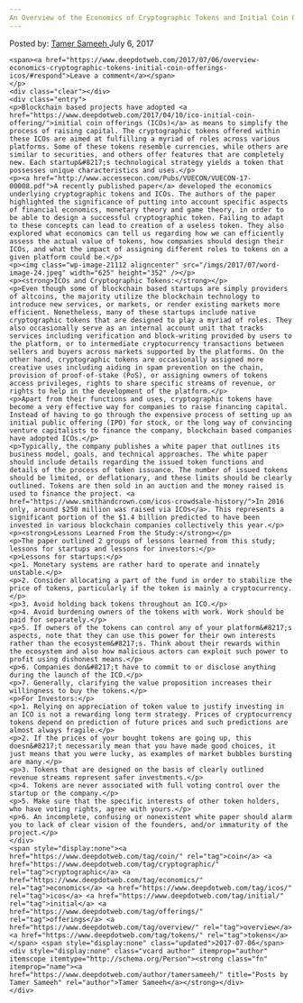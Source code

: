```yaml
---
An Overview of the Economics of Cryptographic Tokens and Initial Coin Offerings (ICOs)
---
```

<article class="post-listing post-21106 post type-post status-publish format-standard has-post-thumbnail hentry  tag-coin tag-cryptographic tag-economics tag-icos tag-initial tag-offerings tag-overview tag-tokens">
    <div class="post-inner">
        <span>Posted by: <a href="https://www.deepdotweb.com/author/tamersameeh/" title="">Tamer Sameeh </a></span>
    <span>July 6, 2017</span>
    
    <span><a href="https://www.deepdotweb.com/2017/07/06/overview-economics-cryptographic-tokens-initial-coin-offerings-icos/#respond">Leave a comment</a></span>
    </p>
    <div class="clear"></div>
    <div class="entry">
    <p>Blockchain based projects have adopted <a href="https://www.deepdotweb.com/2017/04/10/ico-initial-coin-offering/">initial coin offerings (ICOs)</a> as means to simplify the process of raising capital. The cryptographic tokens offered within these ICOs are aimed at fulfilling a myriad of roles across various platforms. Some of these tokens resemble currencies, while others are similar to securities, and others offer features that are completely new. Each startup&#8217;s technological strategy yields a token that possesses unique characteristics and uses.</p>
    <p><a href="http://www.accessecon.com/Pubs/VUECON/VUECON-17-00008.pdf">A recently published paper</a> developed the economics underlying cryptographic tokens and ICOs. The authors of the paper highlighted the significance of putting into account specific aspects of financial economics, monetary theory and game theory, in order to be able to design a successful cryptographic token. Failing to adapt to these concepts can lead to creation of a useless token. They also explored what economics can tell us regarding how we can efficiently assess the actual value of tokens, how companies should design their ICOs, and what the impact of assigning different roles to tokens on a given platform could be.</p>
    <p><img class="wp-image-21112 aligncenter" src="/imgs/2017/07/word-image-24.jpeg" width="625" height="352" /></p>
    <p><strong>ICOs and Cryptographic Tokens:</strong></p>
    <p>Even though some of blockchain based startups are simply providers of altcoins, the majority utilize the blockchain technology to introduce new services, or markets, or render existing markets more efficient. Nonetheless, many of these startups include native cryptographic tokens that are designed to play a myriad of roles. They also occasionally serve as an internal account unit that tracks services including verification and block-writing provided by users to the platform, or to intermediate cryptocurrency transactions between sellers and buyers across markets supported by the platforms. On the other hand, cryptographic tokens are occasionally assigned more creative uses including aiding in spam prevention on the chain, provision of proof-of-stake (PoS), or assigning owners of tokens access privileges, rights to share specific streams of revenue, or rights to help in the development of the platform.</p>
    <p>Apart from their functions and uses, cryptographic tokens have become a very effective way for companies to raise financing capital. Instead of having to go through the expensive process of setting up an initial public offering (IPO) for stock, or the long way of convincing venture capitalists to finance the company, blockchain based companies have adopted ICOs.</p>
    <p>Typically, the company publishes a white paper that outlines its business model, goals, and technical approaches. The white paper should include details regarding the issued token functions and details of the process of token issuance. The number of issued tokens should be limited, or deflationary, and these limits should be clearly outlined. Tokens are then sold in an auction and the money raised is used to finance the project. <a href="https://www.smithandcrown.com/icos-crowdsale-history/">In 2016 only, around $250 million was raised via ICOs</a>. This represents a significant portion of the $1.4 billion predicted to have been invested in various blockchain companies collectively this year.</p>
    <p><strong>Lessons Learned From the Study:</strong></p>
    <p>The paper outlined 2 groups of lessons learned from this study; lessons for startups and lessons for investors:</p>
    <p>Lessons for startups:</p>
    <p>1. Monetary systems are rather hard to operate and innately unstable.</p>
    <p>2. Consider allocating a part of the fund in order to stabilize the price of tokens, particularly if the token is mainly a cryptocurrency.</p>
    <p>3. Avoid holding back tokens throughout an ICO.</p>
    <p>4. Avoid burdening owners of the tokens with work. Work should be paid for separately.</p>
    <p>5. If owners of the tokens can control any of your platform&#8217;s aspects, note that they can use this power for their own interests rather than the ecosystem&#8217;s. Think about their rewards within the ecosystem and also how malicious actors can exploit such power to profit using dishonest means.</p>
    <p>6. Companies don&#8217;t have to commit to or disclose anything during the launch of the ICO.</p>
    <p>7. Generally, clarifying the value proposition increases their willingness to buy the tokens.</p>
    <p>For Investors:</p>
    <p>1. Relying on appreciation of token value to justify investing in an ICO is not a rewarding long term strategy. Prices of cryptocurrency tokens depend on prediction of future prices and such predictions are almost always fragile.</p>
    <p>2. If the prices of your bought tokens are going up, this doesn&#8217;t necessarily mean that you have made good choices, it just means that you were lucky, as examples of market bubbles bursting are many.</p>
    <p>3. Tokens that are designed on the basis of clearly outlined revenue streams represent safer investments.</p>
    <p>4. Tokens are never associated with full voting control over the startup or the company.</p>
    <p>5. Make sure that the specific interests of other token holders, who have voting rights, agree with yours.</p>
    <p>6. An incomplete, confusing or nonexistent white paper should alarm you to lack of clear vision of the founders, and/or immaturity of the project.</p>
    </div>
    <span style="display:none"><a href="https://www.deepdotweb.com/tag/coin/" rel="tag">coin</a> <a href="https://www.deepdotweb.com/tag/cryptographic/" rel="tag">cryptographic</a> <a href="https://www.deepdotweb.com/tag/economics/" rel="tag">economics</a> <a href="https://www.deepdotweb.com/tag/icos/" rel="tag">icos</a> <a href="https://www.deepdotweb.com/tag/initial/" rel="tag">initial</a> <a href="https://www.deepdotweb.com/tag/offerings/" rel="tag">offerings</a> <a href="https://www.deepdotweb.com/tag/overview/" rel="tag">overview</a> <a href="https://www.deepdotweb.com/tag/tokens/" rel="tag">tokens</a></span> <span style="display:none" class="updated">2017-07-06</span>
    <div style="display:none" class="vcard author" itemprop="author" itemscope itemtype="http://schema.org/Person"><strong class="fn" itemprop="name"><a href="https://www.deepdotweb.com/author/tamersameeh/" title="Posts by Tamer Sameeh" rel="author">Tamer Sameeh</a></strong></div>
    </div>
</article>

